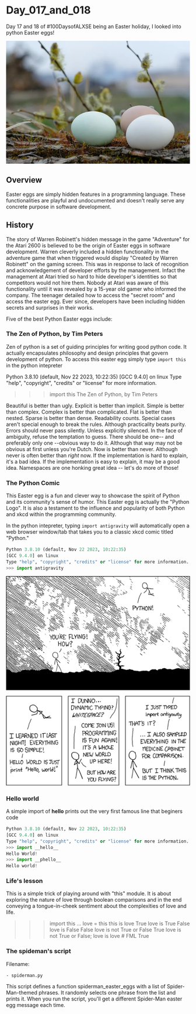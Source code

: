 # Day_017_and_018

Day 17 and 18 of #100DaysofALXSE being an Easter holiday, I looked into python Easter eggs!

![python Easter Eggs](image.png)

## Overview
Easter eggs are simply hidden features in a programming language. These functionalities are playful and undocumented and doesn't really serve any concrete purpose in software development. 

## History
The story of Warren Robinett's hidden message in the game "Adventure" for the Atari 2600 is believed to be the origin of Easter eggs in software development. Warren cleverly included a hidden functionality in the adventure game that when triggered would display "Created by Warren Robinett" on the gaming screen.
This was in response to lack of recognition and acknowledgement of developer efforts by the management. Infact the management at Atari tried so hard to hide developer's identities so that competitors would not hire them. Nobody at Atari was aware of this functionality until it was revealed by a 15-year old gamer who informed the company. The teenager detailed how to access the "secret room" and access the easter egg.
Ever since, developers have been including hidden secrets and surprises in their works. 

Five of the best Python Easter eggs include:

### The Zen of Python, by Tim Peters
Zen of python is a set of guiding principles for writing good python code. It actually encapsulates philosophy and design principles that govern development of python. 
To access this easter egg simply type `import this` in the python intepreter

Python 3.8.10 (default, Nov 22 2023, 10:22:35)
[GCC 9.4.0] on linux
Type "help", "copyright", "credits" or "license" for more information.
>>> import this
The Zen of Python, by Tim Peters

Beautiful is better than ugly.
Explicit is better than implicit.
Simple is better than complex.
Complex is better than complicated.
Flat is better than nested.
Sparse is better than dense.
Readability counts.
Special cases aren't special enough to break the rules.
Although practicality beats purity.
Errors should never pass silently.
Unless explicitly silenced.
In the face of ambiguity, refuse the temptation to guess.
There should be one-- and preferably only one --obvious way to do it.
Although that way may not be obvious at first unless you're Dutch.
Now is better than never.
Although never is often better than *right* now.
If the implementation is hard to explain, it's a bad idea.
If the implementation is easy to explain, it may be a good idea.
Namespaces are one honking great idea -- let's do more of those!

### The Python Comic
This Easter egg is a fun and clever way to showcase the spirit of Python and its community's sense of humor. This Easter egg is actually the "Python Logo". It is also a testament to the influence and popularity of both Python and xkcd within the programming community.

In the python intepreter, typing `import antigravity` will automatically open a web browser window/tab that takes you to a classic xkcd comic titled "Python." 
```py
Python 3.8.10 (default, Nov 22 2023, 10:22:35)
[GCC 9.4.0] on linux
Type "help", "copyright", "credits" or "license" for more information.
>>> import antigravity
```

![The comic](image-1.png)


### Hello world
A simple import of __hello__ prints out the very first famous line that beginers code

```py
Python 3.8.10 (default, Nov 22 2023, 10:22:35)
[GCC 9.4.0] on linux
Type "help", "copyright", "credits" or "license" for more information.
>>> import __hello__
Hello World!
>>> import __phello__
Hello world!
```


### Life's lesson
This is a simple trick of playing around with "this" module. It is about exploring the nature of love through boolean comparisons and in the end conveying a tongue-in-cheek sentiment about the complexities of love and life.

>>> import this
...
>>> love = this
>>> this is love
True
>>> love is True
False
>>> love is False
False
>>> love is not True or False
True
>>> love is not True or False; love is love  # FML
True

### The spideman's script

Filename:

    - spiderman.py
This script defines a function spiderman_easter_eggs with a list of Spider-Man-themed phrases. It randomly selects one phrase from the list and prints it. When you run the script, you'll get a different Spider-Man easter egg message each time.

